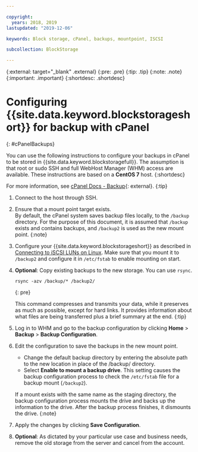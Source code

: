 ```yaml
---

copyright:
  years: 2018, 2019
lastupdated: "2019-12-06"

keywords: Block storage, cPanel, backups, mountpoint, ISCSI

subcollection: BlockStorage

---
```

{:external: target="_blank" .external}
{:pre: .pre}
{:tip: .tip}
{:note: .note}
{:important: .important}
{:shortdesc: .shortdesc}

# Configuring {{site.data.keyword.blockstorageshort}} for backup with cPanel
{: #cPanelBackups}

You can use the following instructions to configure your backups in cPanel to be stored in {{site.data.keyword.blockstoragefull}}. The assumption is that root or sudo SSH and full WebHost Manager (WHM) access are available. These instructions are based on a **CentOS 7** host.
{:shortdesc}

For more information, see [cPanel Docs - Backup](https://docs.cpanel.net/knowledge-base/backup/){: external}.
{:tip}

1. Connect to the host through SSH.

2. Ensure that a mount point target exists. <br />
   By default, the cPanel system saves backup files locally, to the `/backup` directory. For the purpose of this document, it is assumed that `/backup` exists and contains backups, and `/backup2` is used as the new mount point.
   {:note}

3. Configure your {{site.data.keyword.blockstorageshort}} as described in [Connecting to iSCSI LUNs on Linux](/docs/infrastructure/BlockStorage?topic=BlockStorage-mountingLinux#mountingLinux). Make sure that you mount it to `/backup2` and configure it in `/etc/fstab` to enable mounting on start.

4. **Optional**: Copy existing backups to the new storage. You can use `rsync`.
   ```
   rsync -azv /backup/* /backup2/
   ```
   {: pre}

    This command compresses and transmits your data, while it preserves as much as possible, except for hard links. It provides information about what files are being transferred plus a brief summary at the end.
    {:tip}

5. Log in to WHM and go to the backup configuration by clicking **Home** > **Backup** > **Backup Configuration**.

6. Edit the configuration to save the backups in the new mount point.
    - Change the default backup directory by entering the absolute path to the new location in place of the /backup/ directory.
    - Select **Enable to mount a backup drive**. This setting causes the backup configuration process to check the `/etc/fstab` file for a backup mount (`/backup2`). <br />

    If a mount exists with the same name as the staging directory, the backup configuration process mounts the drive and backs up the information to the drive. After the backup process finishes, it dismounts the drive.
    {:note}

7. Apply the changes by clicking **Save Configuration**.

8. **Optional**: As dictated by your particular use case and business needs, remove the old storage from the server and cancel from the account.
